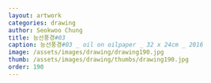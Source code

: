 ```yaml
---
layout: artwork
categories: drawing
author: Seokwoo Chung
title: 능선풍경#03
caption: 능선풍경#03 _ oil on oilpaper _ 32 x 24cm _ 2016
image: /assets/images/drawing/drawing190.jpg
thumb: /assets/images/drawing/thumbs/drawing190.jpg
order: 190
---
```

